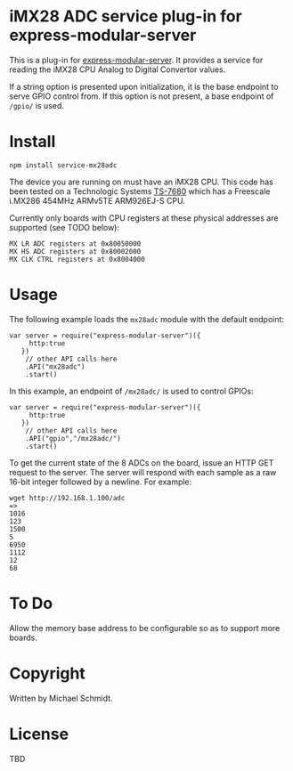 iMX28 ADC service plug-in for express-modular-server
===========================================================================

This is a plug-in for [express-modular-server](https://github.com/michael-ts/express-modular-server/).  It provides a service for reading the iMX28 CPU Analog to Digital Convertor values.

If a string option is presented upon initialization, it is the base endpoint to serve GPIO control from.  If this option is not present,  a base endpoint of `/gpio/` is used.

# Install

    npm install service-mx28adc

The device you are running on must have an iMX28 CPU.  This code has been tested on a Technologic Systems [TS-7680](https://wiki.embeddedarm.com/wiki/TS-7680) which has a Freescale i.MX286 454MHz ARMv5TE ARM926EJ-S CPU.

Currently only boards with CPU registers at these physical addresses are supported (see TODO below):

    MX LR ADC registers at 0x80050000
    MX HS ADC registers at 0x80002000
    MX CLK CTRL registers at 0x8004000

# Usage

The following example loads the `mx28adc` module with the default endpoint:

    var server = require("express-modular-server")({
         http:true
       })
        // other API calls here
        .API("mx28adc")
        .start()

In this example, an endpoint of `/mx28adc/` is used to control GPIOs:


    var server = require("express-modular-server")({
         http:true
       })
        // other API calls here
        .API("gpio","/mx28adc/")
        .start()

To get the current state of the 8 ADCs on the board, issue an HTTP GET request to the server.  The server will respond with each sample as a raw 16-bit integer followed by a newline.  For example:

    wget http://192.168.1.100/adc
    =>
    1016
    123
    1500
    5
    6950
    1112
    12
    68


# To Do

Allow the memory base address to be configurable so as to support more boards.

# Copyright

Written by Michael Schmidt.

# License

TBD
